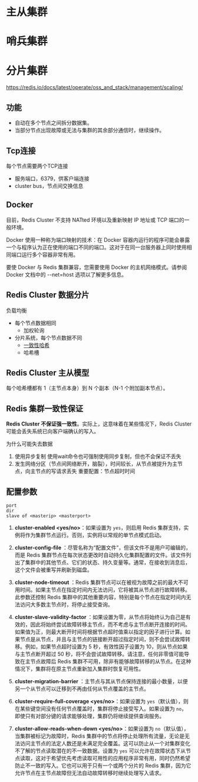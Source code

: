 # 主从集群



# 哨兵集群



# 分片集群



https://redis.io/docs/latest/operate/oss_and_stack/management/scaling/



## 功能

* 自动在多个节点之间拆分数据集。
* 当部分节点出现故障或无法与集群的其余部分通信时，继续操作。



## Tcp连接

每个节点需要两个TCP连接

* 服务端口，6379，供客户端连接
* cluster bus，节点间交换信息



## Docker

目前，Redis Cluster 不支持 NATted 环境以及重新映射 IP 地址或 TCP 端口的一般环境。

Docker 使用一种称为端口映射的技术：在 Docker 容器内运行的程序可能会暴露一个与程序认为正在使用的端口不同的端口。这对于在同一台服务器上同时使用相同端口运行多个容器非常有用。 

要使 Docker 与 Redis 集群兼容，您需要使用 Docker 的主机网络模式。请参阅 Docker 文档中的 --net=host 选项以了解更多信息。



## Redis Cluster 数据分片

负载均衡

* 每个节点数据相同
  * 加权轮询
* 分片系统，每个节点数据不同
  * [一致性哈希](https://www.xiaolincoding.com/os/8_network_system/hash.html)
  * 哈希槽





## Redis Cluster 主从模型

每个哈希槽都有 1（主节点本身）到 N 个副本（N-1 个附加副本节点）。



## Redis 集群一致性保证

**Redis Cluster 不保证强一致性**。实际上，这意味着在某些情况下，Redis Cluster 可能会丢失系统已向客户端确认的写入。

为什么可能失去数据

1. 使用异步复制
   使用wait命令也可强制使用同步复制，但也不会保证不丢失
2. 发生网络分区（节点间网络断开，脑裂），时间较长，从节点被提升为主节点，向主节点的写请求丢失
   重要配置：节点超时时间







## 配置参数

```
port
dir 
slave of <masterip> <masterport>
```

1. **cluster-enabled <yes/no>**：如果设置为 `yes`，则启用 Redis 集群支持，实例将作为集群节点运行。否则，实例将以常规的单节点模式启动。

2. **cluster-config-file <filename>**：尽管名称为“配置文件”，但该文件不是用户可编辑的，而是 Redis 集群节点在每次状态更改时自动持久化集群配置的文件。该文件列出了集群中的其他节点、它们的状态、持久变量等。通常，在接收到消息后，这个文件会被重写并刷新到磁盘。

3. **cluster-node-timeout <milliseconds>**：Redis 集群节点可以在被视为故障之前的最大不可用时间。如果主节点在指定时间内无法访问，它将被其从节点进行故障转移。此参数还控制 Redis 集群中的其他重要内容，特别是每个节点在指定时间内无法访问大多数主节点时，将停止接受查询。

4. **cluster-slave-validity-factor <factor>**：如果设置为零，从节点将始终认为自己是有效的，因此将始终尝试故障转移主节点，而不考虑与主节点断开连接的时间。如果值为正，则最大断开时间将根据节点超时值乘以指定的因子进行计算。如果节点是从节点，并且与主节点的链接断开超过指定时间，则不会尝试故障转移。例如，如果节点超时设置为 5 秒，有效性因子设置为 10，则从节点如果与主节点断开超过 50 秒，将不会尝试故障转移。请注意，任何非零值可能导致在主节点故障后 Redis 集群不可用，除非有能够故障转移的从节点。在这种情况下，集群将在原主节点重新加入集群时恢复可用性。

5. **cluster-migration-barrier <count>**：主节点与其从节点保持连接的最小数量，以便另一个从节点可以迁移到不再由任何从节点覆盖的主节点。

6. **cluster-require-full-coverage <yes/no>**：如果设置为 `yes`（默认值），则在某些键空间没有任何节点覆盖时，集群将停止接受写入。如果设置为 `no`，即使只有对部分键的请求能够处理，集群仍将继续提供查询服务。

7. **cluster-allow-reads-when-down <yes/no>**：如果设置为 `no`（默认值），当集群被标记为故障时，Redis 集群中的节点将停止处理所有流量，无论是无法访问主节点的法定人数还是未满足完全覆盖。这可以防止从一个对集群变化不了解的节点读取潜在的不一致数据。设置为 `yes` 可以允许在故障状态下从节点读取，这对于希望优先考虑读取可用性的应用程序非常有用，同时仍然希望防止不一致的写入。它也可以用于只有一个或两个分片的 Redis 集群，因为它允许节点在主节点故障但无法自动故障转移时继续处理写入请求。